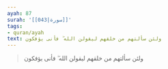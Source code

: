 ```yaml
---
ayah: 87
surah: '[[043|سورة]]'
tags:
- quran/ayah
text: ولئن سألتهم من خلقهم ليقولن الله ۖ فأنى يؤفكون
---
```

> ولئن سألتهم من خلقهم ليقولن الله ۖ فأنى يؤفكون
